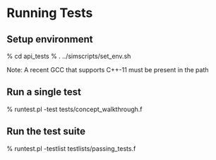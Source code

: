 
# Running Tests

## Setup environment

% cd api_tests
% . ../simscripts/set_env.sh

Note: A recent GCC that supports C++-11 must be present in the path

## Run a single test

% runtest.pl -test tests/concept_walkthrough.f

## Run the test suite

% runtest.pl -testlist testlists/passing_tests.f

